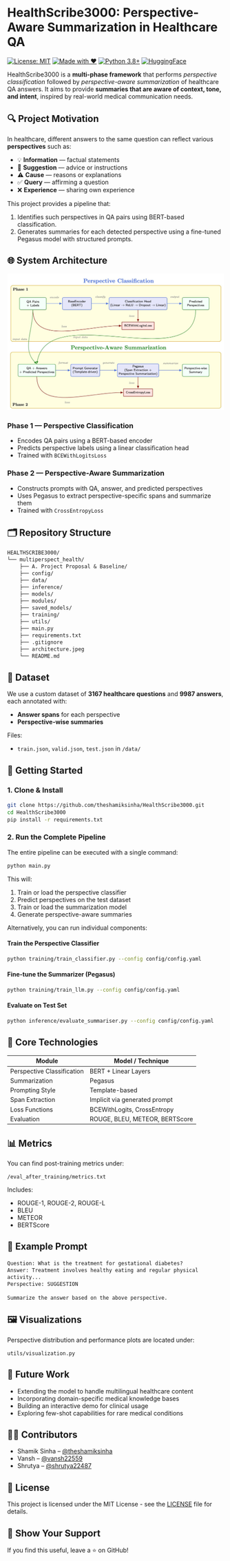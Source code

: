 # HealthScribe3000: Perspective-Aware Summarization in Healthcare QA

[![License: MIT](https://img.shields.io/badge/License-MIT-yellow.svg)](./LICENSE)
[![Made with ♥️](https://img.shields.io/badge/Made%20with-♥️-red)](https://github.com/theshamiksinha)
[![Python 3.8+](https://img.shields.io/badge/python-3.8+-blue.svg)](https://www.python.org/downloads/)
[![HuggingFace](https://img.shields.io/badge/🤗-HuggingFace-orange)](https://huggingface.co/)

HealthScribe3000 is a **multi-phase framework** that performs _perspective classification_ followed by _perspective-aware summarization_ of healthcare QA answers. It aims to provide **summaries that are aware of context, tone, and intent**, inspired by real-world medical communication needs.

## 🔍 Project Motivation

In healthcare, different answers to the same question can reflect various **perspectives** such as:

- 💡 **Information** — factual statements
- 🎯 **Suggestion** — advice or instructions
- ⚠️ **Cause** — reasons or explanations
- ✅ **Query** — affirming a question
- ❌ **Experience** — sharing own experience

This project provides a pipeline that:
1. Identifies such perspectives in QA pairs using BERT-based classification.
2. Generates summaries for each detected perspective using a fine-tuned Pegasus model with structured prompts.

## 🌐 System Architecture

![Architecture Diagram](architecture.jpeg)

### Phase 1 — **Perspective Classification**
- Encodes QA pairs using a BERT-based encoder
- Predicts perspective labels using a linear classification head
- Trained with `BCEWithLogitsLoss`

### Phase 2 — **Perspective-Aware Summarization**
- Constructs prompts with QA, answer, and predicted perspectives
- Uses Pegasus to extract perspective-specific spans and summarize them
- Trained with `CrossEntropyLoss`

## 🗂️ Repository Structure

```
HEALTHSCRIBE3000/
└── multiperspect_health/
    ├── A. Project Proposal & Baseline/
    ├── config/
    ├── data/
    ├── inference/
    ├── models/
    ├── modules/
    ├── saved_models/
    ├── training/
    ├── utils/
    ├── main.py
    ├── requirements.txt
    ├── .gitignore
    ├── architecture.jpeg
    └── README.md
```

## 🧪 Dataset

We use a custom dataset of **3167 healthcare questions** and **9987 answers**, each annotated with:
- **Answer spans** for each perspective
- **Perspective-wise summaries**

Files:
- `train.json`, `valid.json`, `test.json` in `/data/`

## 🚀 Getting Started

### 1. Clone & Install

```bash
git clone https://github.com/theshamiksinha/HealthScribe3000.git
cd HealthScribe3000
pip install -r requirements.txt
```

### 2. Run the Complete Pipeline

The entire pipeline can be executed with a single command:

```bash
python main.py
```

This will:
1. Train or load the perspective classifier
2. Predict perspectives on the test dataset
3. Train or load the summarization model
4. Generate perspective-aware summaries

Alternatively, you can run individual components:

#### Train the Perspective Classifier

```bash
python training/train_classifier.py --config config/config.yaml
```

#### Fine-tune the Summarizer (Pegasus)

```bash
python training/train_llm.py --config config/config.yaml
```

#### Evaluate on Test Set

```bash
python inference/evaluate_summariser.py --config config/config.yaml
```

## 🧠 Core Technologies

| Module | Model / Technique |
|--------|-------------------|
| Perspective Classification | BERT + Linear Layers |
| Summarization | Pegasus |
| Prompting Style | Template-based |
| Span Extraction | Implicit via generated prompt |
| Loss Functions | BCEWithLogits, CrossEntropy |
| Evaluation | ROUGE, BLEU, METEOR, BERTScore |

## 📊 Metrics

You can find post-training metrics under:

```
/eval_after_training/metrics.txt
```

Includes:
- ROUGE-1, ROUGE-2, ROUGE-L
- BLEU
- METEOR
- BERTScore

## 📎 Example Prompt

```
Question: What is the treatment for gestational diabetes?
Answer: Treatment involves healthy eating and regular physical activity...
Perspective: SUGGESTION

Summarize the answer based on the above perspective.
```

## 🖼️ Visualizations

Perspective distribution and performance plots are located under:

```
utils/visualization.py
```

## 🔮 Future Work

- Extending the model to handle multilingual healthcare content
- Incorporating domain-specific medical knowledge bases
- Building an interactive demo for clinical usage
- Exploring few-shot capabilities for rare medical conditions

## 🧑‍💻 Contributors

- Shamik Sinha – [@theshamiksinha](https://github.com/theshamiksinha)
- Vansh – [@vansh22559](https://github.com/vansh22559)
- Shrutya – [@shrutya22487](https://github.com/shrutya22487)

## 📜 License

This project is licensed under the MIT License - see the [LICENSE](./LICENSE) file for details.

## 🌟 Show Your Support

If you find this useful, leave a ⭐ on GitHub!
